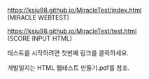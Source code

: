 https://ksiu98.github.io/MiracleTest/index.html
<BR>(MIRACLE WEBTEST)

https://ksiu98.github.io/MiracleTest/test.html
<BR>(SCORE INPUT HTML)

테스트를 시작하려면 첫번째 링크를 클릭하세요.

개발일지는 HTML 웹테스트 만들기.pdf를 참조.